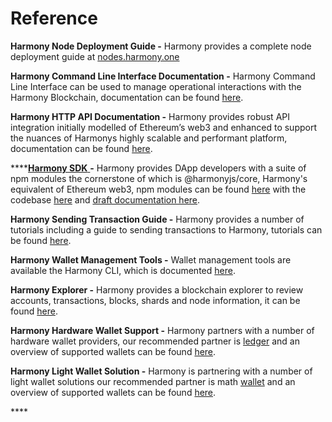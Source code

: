 # Reference

**Harmony Node Deployment Guide -** Harmony provides a complete node deployment guide at [nodes.harmony.one](https://nodes.harmony.one/)

**Harmony Command Line Interface Documentation -** Harmony Command Line Interface can be used to manage operational interactions with the Harmony Blockchain, documentation can be found [here](https://docs.harmony.one/home/basics/overview/harmony-cli).

**Harmony HTTP API Documentation -** Harmony provides robust API integration initially modelled of Ethereum’s web3 and enhanced to support the nuances of Harmonys highly scalable and performant platform, documentation can be found [here](https://api.os.hmny.io).

\*\*\*\*[**Harmony SDK** ](../developers/sdk.md)**-** Harmony provides DApp developers with a suite of npm modules the cornerstone of which is @harmonyjs/core, Harmony's equivalent of Ethereum web3, npm modules can be found [here](https://www.npmjs.com/search?q=%40harmony-js) with the codebase [here](https://github.com/harmony-one/sdk) and [draft documentation here](https://harmony-js-sdk-doc.s3-us-west-1.amazonaws.com/index.html). 

**Harmony Sending Transaction Guide -** Harmony provides a number of tutorials including a guide to sending transactions to Harmony, tutorials can be found [here](https://docs.harmony.one/home/basics/overview/harmony-cli/send-tx).

**Harmony Wallet Management Tools -** Wallet management tools are available the Harmony CLI, which is documented [here](../basics/overview/harmony-cli/).

**Harmony Explorer -** Harmony provides a blockchain explorer to review accounts, transactions, blocks, shards and node information, it can be found [here](https://explorer.harmony.one/#/).

**Harmony Hardware Wallet Support -** Harmony partners with a number of hardware wallet providers, our recommended partner is [ledger](https://www.ledger.com/) and an overview of supported wallets can be found [here](../basics/overview/).

**Harmony Light Wallet Solution -** Harmony is partnering with a number of light wallet solutions our recommended partner is math [wallet](https://www.mathwallet.org/en/) and an overview of supported wallets can be found [here](../basics/overview/).

\*\*\*\*

